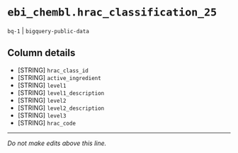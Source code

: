 # `ebi_chembl.hrac_classification_25`
`bq-1` | `bigquery-public-data`

## Column details
* [STRING]    `hrac_class_id`
* [STRING]    `active_ingredient`
* [STRING]    `level1`
* [STRING]    `level1_description`
* [STRING]    `level2`
* [STRING]    `level2_description`
* [STRING]    `level3`
* [STRING]    `hrac_code`

-------------------------------------------------------------------------------
*Do not make edits above this line.*
